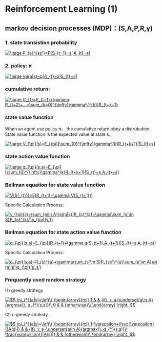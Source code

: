 # Reinforcement Learning (1)

## markov decision processes (MDP)：(S,A,P,R,γ)

### 1. state transistion probability 

<a href="https://www.codecogs.com/eqnedit.php?latex=\dpi{120}&space;\large&space;P_{a}^{ss'}=P[S_{t=1}=s',A_{t}=a]" target="_blank"><img src="https://latex.codecogs.com/gif.latex?\dpi{120}&space;\large&space;P_{a}^{ss'}=P[S_{t=1}=s',A_{t}=a]" title="\large P_{a}^{ss'}=P[S_{t=1}=s',A_{t}=a]" /></a>

### 2. policy: π

<a href="https://www.codecogs.com/eqnedit.php?latex=\dpi{120}&space;\large&space;\pi(a|s)=p[A_{t}=a|S_{t}=s]" target="_blank"><img src="https://latex.codecogs.com/gif.latex?\dpi{120}&space;\large&space;\pi(a|s)=p[A_{t}=a|S_{t}=s]" title="\large \pi(a|s)=p[A_{t}=a|S_{t}=s]" /></a>

### cumulative return:

<a href="https://www.codecogs.com/eqnedit.php?latex=\dpi{120}&space;\large&space;G_{t}=R_{t&plus;1}&plus;\gamma&space;R_{t&plus;2}&plus;...=\sum_{k=0}^{\infty}\gamma^{^{k}}R_{t&plus;k&plus;1}" target="_blank"><img src="https://latex.codecogs.com/gif.latex?\dpi{120}&space;\large&space;G_{t}=R_{t&plus;1}&plus;\gamma&space;R_{t&plus;2}&plus;...=\sum_{k=0}^{\infty}\gamma^{^{k}}R_{t&plus;k&plus;1}" title="\large G_{t}=R_{t+1}+\gamma R_{t+2}+...=\sum_{k=0}^{\infty}\gamma^{^{k}}R_{t+k+1}" /></a>

### state value function

When an agent use policy π， the cumulative return obey a distrubution. State value function is the expected value at state s.

<a href="https://www.codecogs.com/eqnedit.php?latex=\dpi{120}&space;\large&space;V_{\pi}(s)=E_{\pi}[\sum_{0}^{\infty}\gamma^{k}R_{t&plus;k&plus;1}|S_{t}=s]" target="_blank"><img src="https://latex.codecogs.com/gif.latex?\dpi{120}&space;\large&space;V_{\pi}(s)=E_{\pi}[\sum_{0}^{\infty}\gamma^{k}R_{t&plus;k&plus;1}|S_{t}=s]" title="\large V_{\pi}(s)=E_{\pi}[\sum_{0}^{\infty}\gamma^{k}R_{t+k+1}|S_{t}=s]" /></a>

### state action value function

<a href="https://www.codecogs.com/eqnedit.php?latex=\dpi{120}&space;\large&space;q_{\pi}(s,a)=E_{\pi}[\sum_{0}^{\infty}\gamma^{k}R_{t&plus;k&plus;1}|S_{t}=s,A_{t}=a]" target="_blank"><img src="https://latex.codecogs.com/gif.latex?\dpi{120}&space;\large&space;q_{\pi}(s,a)=E_{\pi}[\sum_{0}^{\infty}\gamma^{k}R_{t&plus;k&plus;1}|S_{t}=s,A_{t}=a]" title="\large q_{\pi}(s,a)=E_{\pi}[\sum_{0}^{\infty}\gamma^{k}R_{t+k+1}|S_{t}=s,A_{t}=a]" /></a>

### Bellman equation for state value function

<a href="https://www.codecogs.com/eqnedit.php?latex=V(S{_{t}})=E(R_{t&plus;1}&plus;\gamma&space;V(S_{t&plus;1}))" target="_blank"><img src="https://latex.codecogs.com/gif.latex?V(S{_{t}})=E(R_{t&plus;1}&plus;\gamma&space;V(S_{t&plus;1}))" title="V(S{_{t}})=E(R_{t+1}+\gamma V(S_{t+1}))" /></a>

Specific Calculation Process:

<a href="https://www.codecogs.com/eqnedit.php?latex=v_{\pi}(s)=\sum_{a\in&space;A}\pi(a|s)(R_{s}^{a}&plus;\gamma\sum_{s'\in&space;S}P_{a}^{ss'}v_{\pi}(s'))" target="_blank"><img src="https://latex.codecogs.com/gif.latex?v_{\pi}(s)=\sum_{a\in&space;A}\pi(a|s)(R_{s}^{a}&plus;\gamma\sum_{s'\in&space;S}P_{a}^{ss'}v_{\pi}(s'))" title="v_{\pi}(s)=\sum_{a\in A}\pi(a|s)(R_{s}^{a}+\gamma\sum_{s'\in S}P_{a}^{ss'}v_{\pi}(s'))" /></a>


### Bellman equation for state action value function

<a href="https://www.codecogs.com/eqnedit.php?latex=q_{\pi}(s,a)=E_{\pi}(R_{t&plus;1}&plus;\gamma&space;q(S_{t&plus;1},A_{t&plus;1})|S_{t}=s,A_{t}=a))" target="_blank"><img src="https://latex.codecogs.com/gif.latex?q_{\pi}(s,a)=E_{\pi}(R_{t&plus;1}&plus;\gamma&space;q(S_{t&plus;1},A_{t&plus;1})|S_{t}=s,A_{t}=a))" title="q_{\pi}(s,a)=E_{\pi}(R_{t+1}+\gamma q(S_{t+1},A_{t+1})|S_{t}=s,A_{t}=a))" /></a>

Specific Calculation Process:

<a href="https://www.codecogs.com/eqnedit.php?latex=q_{\pi}(s,a)=R_{s}^{a}&plus;\gamma\sum_{s'\in&space;S}P_{ss'}^{a}\sum_{a'\in&space;A}\pi&space;(a'|s')q_{\pi}(s',a')" target="_blank"><img src="https://latex.codecogs.com/gif.latex?q_{\pi}(s,a)=R_{s}^{a}&plus;\gamma\sum_{s'\in&space;S}P_{ss'}^{a}\sum_{a'\in&space;A}\pi&space;(a'|s')q_{\pi}(s',a')" title="q_{\pi}(s,a)=R_{s}^{a}+\gamma\sum_{s'\in S}P_{ss'}^{a}\sum_{a'\in A}\pi (a'|s')q_{\pi}(s',a')" /></a>

### Frequently used random strategy

(1) greedy strategy

<a href="https://www.codecogs.com/eqnedit.php?latex=$$&space;\pi_{*}(a|s)=\left\{&space;\begin{array}{rcl}&space;1&space;&&space;&&space;{if\,&space;\:&space;a=\underset{a\in&space;A}{argmax}\,&space;q_{*}(s,a)}\\&space;0&space;&&space;&&space;{otherwise}\\&space;\end{array}&space;\right.&space;$$" target="_blank"><img src="https://latex.codecogs.com/gif.latex?$$&space;\pi_{*}(a|s)=\left\{&space;\begin{array}{rcl}&space;1&space;&&space;&&space;{if\,&space;\:&space;a=\underset{a\in&space;A}{argmax}\,&space;q_{*}(s,a)}\\&space;0&space;&&space;&&space;{otherwise}\\&space;\end{array}&space;\right.&space;$$" title="$$ \pi_{*}(a|s)=\left\{ \begin{array}{rcl} 1 & & {if\, \: a=\underset{a\in A}{argmax}\, q_{*}(s,a)}\\ 0 & & {otherwise}\\ \end{array} \right. $$" /></a>

(2) ϵ-greedy stratedy

<a href="https://www.codecogs.com/eqnedit.php?latex=\dpi{150}&space;$$&space;\pi_{*}(a|s)=\left\{&space;\begin{array}{rcl}&space;1-\varepsilon&plus;\frac{\varepsilon}{|A(s)|}&space;&&space;&&space;{if\,&space;\:&space;a=\underset{a\in&space;A}{argmax}\,&space;q_{*}(s,a)}\\&space;\frac{\varepsilon}{|A(s)|}&space;&&space;&&space;{otherwise}\\&space;\end{array}&space;\right.&space;$$" target="_blank"><img src="https://latex.codecogs.com/gif.latex?\dpi{150}&space;$$&space;\pi_{*}(a|s)=\left\{&space;\begin{array}{rcl}&space;1-\varepsilon&plus;\frac{\varepsilon}{|A(s)|}&space;&&space;&&space;{if\,&space;\:&space;a=\underset{a\in&space;A}{argmax}\,&space;q_{*}(s,a)}\\&space;\frac{\varepsilon}{|A(s)|}&space;&&space;&&space;{otherwise}\\&space;\end{array}&space;\right.&space;$$" title="$$ \pi_{*}(a|s)=\left\{ \begin{array}{rcl} 1-\varepsilon+\frac{\varepsilon}{|A(s)|} & & {if\, \: a=\underset{a\in A}{argmax}\, q_{*}(s,a)}\\ \frac{\varepsilon}{|A(s)|} & & {otherwise}\\ \end{array} \right. $$" /></a>
